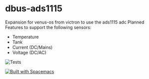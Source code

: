 # dbus-ads1115
Expansion for venus-os from victron to use the ads1115 adc
Planned Features to support the following sensors:
* Temperature
* Tank
* Current (DC/Mains)
* Voltage (DC/AC)

![Tests](https://github.com/KorribanMaster/dbus-ads115/actions/workflows/tests.yml/badge.svg)

[![Built with Spacemacs](https://cdn.rawgit.com/syl20bnr/spacemacs/442d025779da2f62fc86c2082703697714db6514/assets/spacemacs-badge.svg)](http://spacemacs.org)
